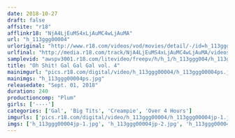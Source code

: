 ```yaml
---
date: 2018-10-27
draft: false
affsite: "r18"
afflinkr18: "NjA4LjEuMS4xLjAuMC4wLjAuMA"
url: "h_113ggg00004"
urloriginal: "http://www.r18.com/videos/vod/movies/detail/-/id=h_113ggg00004"
urlfinal: "http://media.r18.com/track/NjA4LjEuMS4xLjAuMC4wLjAuMA/videos/vod/movies/detail/-/id=h_113ggg00004"
samplevid: "awspv3001.r18.com/litevideo/freepv/h/h_1/h_113ggg004/h_113ggg004_dmb_w.mp4"
title: "Oh Shit! Gal Gal Gal vol. 4"
mainimgurl: "pics.r18.com/digital/video/h_113ggg00004/h_113ggg00004ps.jpg"
mainimgs: "h_113ggg00004ps.jpg"
releasedate: "Sept. 01, 2018"
duration: 240
productioncomp: "Plum"
girls: ['----']
categories: ['Gal', 'Big Tits', 'Creampie', 'Over 4 Hours']
imgurls: ['pics.r18.com/digital/video/h_113ggg00004/h_113ggg00004jp-1.jpg', 'pics.r18.com/digital/video/h_113ggg00004/h_113ggg00004jp-2.jpg', 'pics.r18.com/digital/video/h_113ggg00004/h_113ggg00004jp-3.jpg', 'pics.r18.com/digital/video/h_113ggg00004/h_113ggg00004jp-4.jpg', 'pics.r18.com/digital/video/h_113ggg00004/h_113ggg00004jp-5.jpg', 'pics.r18.com/digital/video/h_113ggg00004/h_113ggg00004jp-6.jpg', 'pics.r18.com/digital/video/h_113ggg00004/h_113ggg00004jp-7.jpg', 'pics.r18.com/digital/video/h_113ggg00004/h_113ggg00004jp-8.jpg', 'pics.r18.com/digital/video/h_113ggg00004/h_113ggg00004jp-9.jpg', 'pics.r18.com/digital/video/h_113ggg00004/h_113ggg00004jp-10.jpg', 'pics.r18.com/digital/video/h_113ggg00004/h_113ggg00004jp-11.jpg', 'pics.r18.com/digital/video/h_113ggg00004/h_113ggg00004jp-12.jpg', 'pics.r18.com/digital/video/h_113ggg00004/h_113ggg00004jp-13.jpg', 'pics.r18.com/digital/video/h_113ggg00004/h_113ggg00004jp-14.jpg', 'pics.r18.com/digital/video/h_113ggg00004/h_113ggg00004jp-15.jpg', 'pics.r18.com/digital/video/h_113ggg00004/h_113ggg00004jp-16.jpg', 'pics.r18.com/digital/video/h_113ggg00004/h_113ggg00004jp-17.jpg', 'pics.r18.com/digital/video/h_113ggg00004/h_113ggg00004jp-18.jpg', 'pics.r18.com/digital/video/h_113ggg00004/h_113ggg00004jp-19.jpg', 'pics.r18.com/digital/video/h_113ggg00004/h_113ggg00004jp-20.jpg']
imgs: ['h_113ggg00004jp-1.jpg', 'h_113ggg00004jp-2.jpg', 'h_113ggg00004jp-3.jpg', 'h_113ggg00004jp-4.jpg', 'h_113ggg00004jp-5.jpg', 'h_113ggg00004jp-6.jpg', 'h_113ggg00004jp-7.jpg', 'h_113ggg00004jp-8.jpg', 'h_113ggg00004jp-9.jpg', 'h_113ggg00004jp-10.jpg', 'h_113ggg00004jp-11.jpg', 'h_113ggg00004jp-12.jpg', 'h_113ggg00004jp-13.jpg', 'h_113ggg00004jp-14.jpg', 'h_113ggg00004jp-15.jpg', 'h_113ggg00004jp-16.jpg', 'h_113ggg00004jp-17.jpg', 'h_113ggg00004jp-18.jpg', 'h_113ggg00004jp-19.jpg', 'h_113ggg00004jp-20.jpg']
---
```

